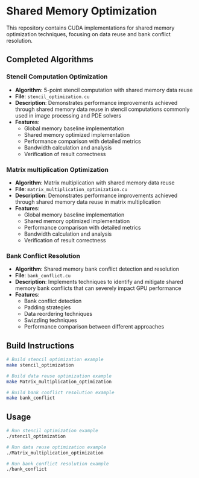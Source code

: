 # Shared Memory Optimization

This repository contains CUDA implementations for shared memory optimization techniques, focusing on data reuse and bank conflict resolution.

## Completed Algorithms

### Stencil Computation Optimization
- **Algorithm**: 5-point stencil computation with shared memory data reuse
- **File**: `stencil_optimization.cu`
- **Description**: Demonstrates performance improvements achieved through shared memory data reuse in stencil computations commonly used in image processing and PDE solvers
- **Features**:
  - Global memory baseline implementation
  - Shared memory optimized implementation
  - Performance comparison with detailed metrics
  - Bandwidth calculation and analysis
  - Verification of result correctness

### Matrix multiplication Optimization
- **Algorithm**: Matrix multiplication with shared memory data reuse
- **File**: `matrix_multiplication_optimization.cu`
- **Description**: Demonstrates performance improvements achieved through shared memory data reuse in matrix multiplication
- **Features**:
  - Global memory baseline implementation
  - Shared memory optimized implementation
  - Performance comparison with detailed metrics
  - Bandwidth calculation and analysis
  - Verification of result correctness

### Bank Conflict Resolution
- **Algorithm**: Shared memory bank conflict detection and resolution
- **File**: `bank_conflict.cu`
- **Description**: Implements techniques to identify and mitigate shared memory bank conflicts that can severely impact GPU performance
- **Features**:
  - Bank conflict detection
  - Padding strategies 
  - Data reordering techniques 
  - Swizzling techniques 
  - Performance comparison between different approaches

## Build Instructions

```bash
# Build stencil optimization example
make stencil_optimization

# Build data reuse optimization example
make Matrix_multiplication_optimization

# Build bank conflict resolution example
make bank_conflict
```

## Usage

```bash
# Run stencil optimization example
./stencil_optimization

# Run data reuse optimization example
./Matrix_multiplication_optimization

# Run bank conflict resolution example
./bank_conflict
```
